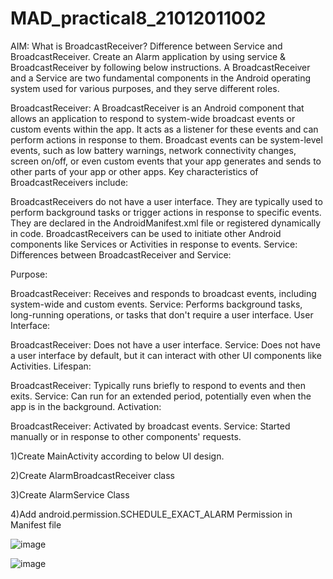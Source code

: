 # MAD_practical8_21012011002

AIM: What is BroadcastReceiver? Difference between Service and BroadcastReceiver. Create an Alarm application by using service & BroadcastReceiver by following below instructions.
A BroadcastReceiver and a Service are two fundamental components in the Android operating system used for various purposes, and they serve different roles.

BroadcastReceiver:
A BroadcastReceiver is an Android component that allows an application to respond to system-wide broadcast events or custom events within the app. It acts as a listener for these events and can perform actions in response to them. Broadcast events can be system-level events, such as low battery warnings, network connectivity changes, screen on/off, or even custom events that your app generates and sends to other parts of your app or other apps.
Key characteristics of BroadcastReceivers include:

BroadcastReceivers do not have a user interface. They are typically used to perform background tasks or trigger actions in response to specific events.
They are declared in the AndroidManifest.xml file or registered dynamically in code.
BroadcastReceivers can be used to initiate other Android components like Services or Activities in response to events.
Service:
Differences between BroadcastReceiver and Service:

Purpose:

BroadcastReceiver: Receives and responds to broadcast events, including system-wide and custom events.
Service: Performs background tasks, long-running operations, or tasks that don't require a user interface.
User Interface:

BroadcastReceiver: Does not have a user interface.
Service: Does not have a user interface by default, but it can interact with other UI components like Activities.
Lifespan:

BroadcastReceiver: Typically runs briefly to respond to events and then exits.
Service: Can run for an extended period, potentially even when the app is in the background.
Activation:

BroadcastReceiver: Activated by broadcast events.
Service: Started manually or in response to other components' requests.

1)Create MainActivity according to below UI design.

2)Create AlarmBroadcastReceiver class

3)Create AlarmService Class

4)Add android.permission.SCHEDULE_EXACT_ALARM Permission in Manifest file

![image](https://github.com/Chintan0484/MAD_practical8_21012011002/assets/98694412/f3e50248-1f1b-40cd-9b6e-c00ebdc60644)

![image](https://github.com/Chintan0484/MAD_practical8_21012011002/assets/98694412/36e80367-562e-478a-b70a-1fa634f351d5)
